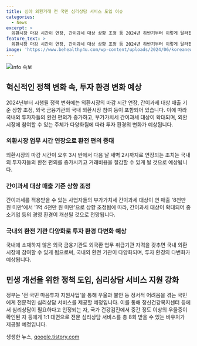 ```yaml
---
title: 심야 외환거래 전 국민 심리상담 서비스 도입 이슈
categories:
  - News
excerpt: >
  외환시장 마감 시간이 연장, 간이과세 대상 상향 조정 등 2024년 하반기부터 이렇게 달라집니다 책자 발간. 외국 금융기관도 국내 외환시장 참여 가능 조치. 전 국민 마음투자 지원사업 시행으로 우울, 불안 등 정서적 어려움 국민에게 1:1 대면 전문 심리상담 서비스 제공 예정. YTN 검색해 [카카오톡], 전화(023988585), 메일(social@ytn.co.kr)로 제보 가능.
feature_text: >
  외환시장 마감 시간이 연장, 간이과세 대상 상향 조정 등 2024년 하반기부터 이렇게 달라집니다 책자 발간. 외국 금융기관도 국내 외환시장 참여 가능 조치. 전 국민 마음투자 지원사업 시행으로 우울, 불안 등 정서적 어려움 국민에게 1:1 대면 전문 심리상담 서비스 제공 예정. YTN 검색해 [카카오톡], 전화(023988585), 메일(social@ytn.co.kr)로 제보 가능.
image: 'https://www.behealthy4u.com/wp-content/uploads/2024/06/koreanews.jpg'
---
```


<p><img src="https://www.behealthy4u.com/wp-content/uploads/2024/06/koreanews.jpg" alt="info 속보" /></p>

<h2 data-ke-size="size26">혁신적인 정책 변화 속, 투자 환경 변화 예상</h2>

<p data-ke-size="size16">2024년부터 시행될 정책 변화에는 외환시장의 마감 시간 연장, 간이과세 대상 매출 기준 상향 조정, 외국 금융기관의 국내 외환시장 참여 등이 포함되어 있습니다. 이에 따라 국내외 투자자들의 환전 편의가 증가하고, 부가가치세 간이과세 대상이 확대되며, 외환시장에 참여할 수 있는 주체가 다양화됨에 따라 투자 환경의 변화가 예상됩니다.</p>

<h3 data-ke-size="size24">외환시장 업무 시간 연장으로 환전 편의 증대</h3>

<p data-ke-size="size16">외환시장의 마감 시간이 오후 3시 반에서 다음 날 새벽 2시까지로 연장되는 조치는 국내외 투자자들의 환전 편의를 증가시키고 거래비용을 절감할 수 있게 될 것으로 예상됩니다.</p>

<h3 data-ke-size="size24">간이과세 대상 매출 기준 상향 조정</h3>

<p data-ke-size="size16">간이과세를 적용받을 수 있는 사업자들의 부가가치세 간이과세 대상이 연 매출 '8천만 원 미만'에서 '1억 4천만 원 미만'으로 상향 조정됨에 따라, 간이과세 대상이 확대되어 중소기업 등의 경영 환경이 개선될 것으로 전망됩니다.</p>

<h3 data-ke-size="size24">국내외 환전 기관 다양화로 투자 환경 다변화 예상</h3>

<p data-ke-size="size16">국내에 소재하지 않은 외국 금융기관도 외국환 업무 취급기관 자격을 갖추면 국내 외환시장에 참여할 수 있게 됨으로써, 국내외 환전 기관이 다양화되며, 투자 환경의 다변화가 예상됩니다.</p>

<h2 data-ke-size="size26">민생 개선을 위한 정책 도입, 심리상담 서비스 지원 강화</h2>

<p data-ke-size="size16">정부는 '전 국민 마음투자 지원사업'을 통해 우울과 불안 등 정서적 어려움을 겪는 국민에게 전문적인 심리상담 서비스를 제공할 예정입니다. 이를 통해 정신건강복지센터 등에서 심리상담이 필요하다고 인정되는 자, 국가 건강검진에서 중간 정도 이상의 우울증이 확인된 자 등에게 1:1 대면으로 전문 심리상담 서비스를 총 8회 받을 수 있는 바우처가 제공될 예정입니다.</p>
생생한 뉴스, <a href="https://qoogle.tistory.com" rel="dofollow">qoogle.tistory.com</a>


